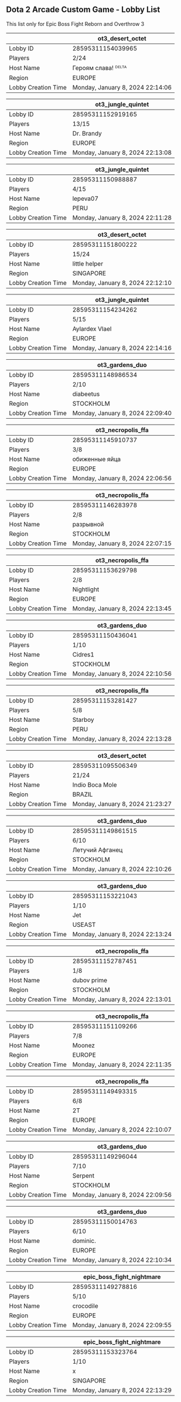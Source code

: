 ## Dota 2 Arcade Custom Game - Lobby List

This list only for Epic Boss Fight Reborn and Overthrow 3

|  | ot3_desert_octet |
| ------ | ------ |
| Lobby ID | 28595311154039965 |
| Players | 2/24 |
| Host Name | Героям слава! ᴰᴱᴸᵀᴬ |
| Region | EUROPE |
| Lobby Creation Time | Monday, January 8, 2024 22:14:06 |


|  | ot3_jungle_quintet |
| ------ | ------ |
| Lobby ID | 28595311152919165 |
| Players | 13/15 |
| Host Name | Dr. Brandy |
| Region | EUROPE |
| Lobby Creation Time | Monday, January 8, 2024 22:13:08 |


|  | ot3_jungle_quintet |
| ------ | ------ |
| Lobby ID | 28595311150988887 |
| Players | 4/15 |
| Host Name | lepeva07 |
| Region | PERU |
| Lobby Creation Time | Monday, January 8, 2024 22:11:28 |


|  | ot3_desert_octet |
| ------ | ------ |
| Lobby ID | 28595311151800222 |
| Players | 15/24 |
| Host Name | little helper |
| Region | SINGAPORE |
| Lobby Creation Time | Monday, January 8, 2024 22:12:10 |


|  | ot3_jungle_quintet |
| ------ | ------ |
| Lobby ID | 28595311154234262 |
| Players | 5/15 |
| Host Name | Aylardex Vlael |
| Region | EUROPE |
| Lobby Creation Time | Monday, January 8, 2024 22:14:16 |


|  | ot3_gardens_duo |
| ------ | ------ |
| Lobby ID | 28595311148986534 |
| Players | 2/10 |
| Host Name | diabeetus |
| Region | STOCKHOLM |
| Lobby Creation Time | Monday, January 8, 2024 22:09:40 |


|  | ot3_necropolis_ffa |
| ------ | ------ |
| Lobby ID | 28595311145910737 |
| Players | 3/8 |
| Host Name | обиженные яйца |
| Region | EUROPE |
| Lobby Creation Time | Monday, January 8, 2024 22:06:56 |


|  | ot3_necropolis_ffa |
| ------ | ------ |
| Lobby ID | 28595311146283978 |
| Players | 2/8 |
| Host Name | разрывной |
| Region | STOCKHOLM |
| Lobby Creation Time | Monday, January 8, 2024 22:07:15 |


|  | ot3_necropolis_ffa |
| ------ | ------ |
| Lobby ID | 28595311153629798 |
| Players | 2/8 |
| Host Name | Nightlight |
| Region | EUROPE |
| Lobby Creation Time | Monday, January 8, 2024 22:13:45 |


|  | ot3_gardens_duo |
| ------ | ------ |
| Lobby ID | 28595311150436041 |
| Players | 1/10 |
| Host Name | Cidres1 |
| Region | STOCKHOLM |
| Lobby Creation Time | Monday, January 8, 2024 22:10:56 |


|  | ot3_necropolis_ffa |
| ------ | ------ |
| Lobby ID | 28595311153281427 |
| Players | 5/8 |
| Host Name | Starboy |
| Region | PERU |
| Lobby Creation Time | Monday, January 8, 2024 22:13:28 |


|  | ot3_desert_octet |
| ------ | ------ |
| Lobby ID | 28595311095506349 |
| Players | 21/24 |
| Host Name | Indio Boca Mole |
| Region | BRAZIL |
| Lobby Creation Time | Monday, January 8, 2024 21:23:27 |


|  | ot3_gardens_duo |
| ------ | ------ |
| Lobby ID | 28595311149861515 |
| Players | 6/10 |
| Host Name | Летучий Афганец |
| Region | STOCKHOLM |
| Lobby Creation Time | Monday, January 8, 2024 22:10:26 |


|  | ot3_gardens_duo |
| ------ | ------ |
| Lobby ID | 28595311153221043 |
| Players | 1/10 |
| Host Name | Jet |
| Region | USEAST |
| Lobby Creation Time | Monday, January 8, 2024 22:13:24 |


|  | ot3_necropolis_ffa |
| ------ | ------ |
| Lobby ID | 28595311152787451 |
| Players | 1/8 |
| Host Name | dubov prime |
| Region | STOCKHOLM |
| Lobby Creation Time | Monday, January 8, 2024 22:13:01 |


|  | ot3_necropolis_ffa |
| ------ | ------ |
| Lobby ID | 28595311151109266 |
| Players | 7/8 |
| Host Name | Moonez |
| Region | EUROPE |
| Lobby Creation Time | Monday, January 8, 2024 22:11:35 |


|  | ot3_necropolis_ffa |
| ------ | ------ |
| Lobby ID | 28595311149493315 |
| Players | 6/8 |
| Host Name | 2T |
| Region | EUROPE |
| Lobby Creation Time | Monday, January 8, 2024 22:10:07 |


|  | ot3_gardens_duo |
| ------ | ------ |
| Lobby ID | 28595311149296044 |
| Players | 7/10 |
| Host Name | Serpent |
| Region | STOCKHOLM |
| Lobby Creation Time | Monday, January 8, 2024 22:09:56 |


|  | ot3_gardens_duo |
| ------ | ------ |
| Lobby ID | 28595311150014763 |
| Players | 6/10 |
| Host Name | dominic. |
| Region | EUROPE |
| Lobby Creation Time | Monday, January 8, 2024 22:10:34 |


|  | epic_boss_fight_nightmare |
| ------ | ------ |
| Lobby ID | 28595311149278816 |
| Players | 5/10 |
| Host Name | crocodile |
| Region | EUROPE |
| Lobby Creation Time | Monday, January 8, 2024 22:09:55 |


|  | epic_boss_fight_nightmare |
| ------ | ------ |
| Lobby ID | 28595311153323764 |
| Players | 1/10 |
| Host Name | x |
| Region | SINGAPORE |
| Lobby Creation Time | Monday, January 8, 2024 22:13:29 |


